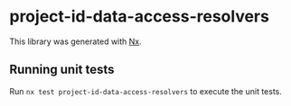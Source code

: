 # project-id-data-access-resolvers

This library was generated with [Nx](https://nx.dev).

## Running unit tests

Run `nx test project-id-data-access-resolvers` to execute the unit tests.
